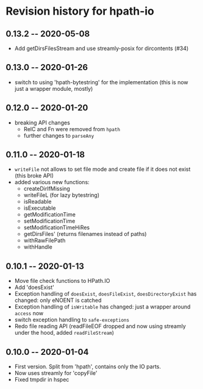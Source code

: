# Revision history for hpath-io

## 0.13.2 -- 2020-05-08

* Add getDirsFilesStream and use streamly-posix for dircontents (#34)

## 0.13.0 -- 2020-01-26

* switch to using 'hpath-bytestring' for the implementation (this is now just a wrapper module, mostly)

## 0.12.0 -- 2020-01-20

* breaking API changes
	* RelC and Fn were removed from `hpath`
	* further changes to `parseAny`


## 0.11.0 -- 2020-01-18

* `writeFile` not allows to set file mode and create file if it does not exist (this broke API)
* added various new functions:
	* createDirIfMissing
	* writeFileL (for lazy bytestring)
	* isReadable
	* isExecutable
	* getModificationTime
	* setModificationTime
	* setModificationTimeHiRes
	* getDirsFiles' (returns filenames instead of paths)
	* withRawFilePath
	* withHandle

## 0.10.1 -- 2020-01-13

* Move file check functions to HPath.IO
* Add 'doesExist'
* Exception handling of `doesExist`, `doesFileExist`, `doesDirectoryExist` has changed: only eNOENT is catched
* Exception handling of `isWritable` has changed: just a wrapper around `access` now
* switch exception handling to `safe-exceptions`
* Redo file reading API (readFileEOF dropped and now using streamly under the hood, added `readFileStream`)


## 0.10.0 -- 2020-01-04

* First version. Split from 'hpath', contains only the IO parts.
* Now uses streamly for 'copyFile'
* Fixed tmpdir in hspec
